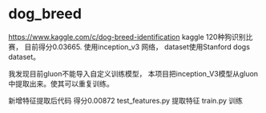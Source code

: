 # dog_breed
https://www.kaggle.com/c/dog-breed-identification
kaggle 120种狗识别比赛， 目前得分0.03665.
使用inception_v3 网络， dataset使用Stanford dogs dataset。

我发现目前gluon不能导入自定义训练模型， 本项目把inception_V3模型从gluon中提取出来。使其可以重复训练。

新增特征提取后代码
得分0.00872
test_features.py 提取特征
train.py 训练
